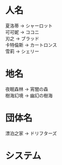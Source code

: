 # 人名
夏洛蒂 -> シャーロット  
可可妮 -> ココニ  
刃之 -> ブラッド  
卡特倫斯 -> カートロンス  
雪莉 -> シェリー

# 地名
夜眠森林 -> 宵闇の森  
樹海幻境 -> 幽幻の樹海

# 団体名
漂泊之家 -> ドリフターズ

# システム
